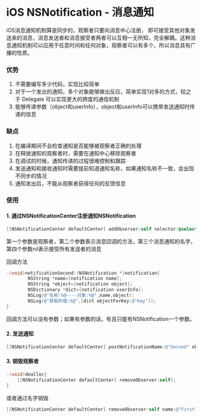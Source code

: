 # iOS NSNotification - 消息通知

iOS消息通知机制算是同步的，观察者只要向消息中心注册， 即可接受其他对象发送来的消息，消息发送者和消息接受者两者可以互相一无所知，完全解耦。这种消息通知机制可以应用于任意时间和任何对象，观察者可以有多个，所以消息具有广播的性质。

### 优势
1. 不需要编写多少代码，实现比较简单
2. 对于一个发出的通知，多个对象能够做出反应，简单实现1对多的方式，较之于 Delegate 可以实现更大的跨度的通信机制
3. 能够传递参数（object和userInfo），object和userInfo可以携带发送通知时传递的信息

### 缺点
1. 在编译期间不会检查通知是否能够被观察者正确的处理
2. 在释放通知的观察者时，需要在通知中心移除观察者
3. 在调试的时候，通知传递的过程很难控制和跟踪
4. 发送通知和接收通知时需要提前知道通知名称，如果通知名称不一致，会出现不同步的情况
5. 通知发出后，不能从观察者获得任何的反馈信息

### 使用

#### 1. 通过NSNotificationCenter注册通知NSNotification
```objective-c
[[NSNotificationCenter defaultCenter] addObserver:self selector:@selector(notificationSecond:) name:@"Second" object:nil]; 
```    
第一个参数是观察者，第二个参数表示消息回调的方法，第三个消息通知的名字，第四个参数nil表示接受所有发送者的消息

回调方法
```objective-c
-(void)notificationSecond:(NSNotification *)notification{ 
        NSString *name=[notification name]; 
        NSString *object=[notification object]; 
        NSDictionary *dict=[notification userInfo]; 
        NSLog(@"名称:%@----对象:%@",name,object); 
        NSLog(@"获取的值:%@",[dict objectForKey:@"key"]); 
}
```
回调方法可以没有参数；如果有参数的话，有且只能有NSNotification一个参数。


#### 2. 发送通知
```objective-c
[[NSNotificationCenter defaultCenter] postNotificationName:@"Second" object:@"http://www.cnblogs.com/xiaofeixiang" userInfo:dict];
```

#### 3. 销毁观察者
```objective-c
-(void)dealloc{
    [[NSNotificationCenter defaultCenter] removeObserver:self];
}
```

或者通过名字销毁
```objective-c
[[NSNotificationCenter defaultCenter] removeObserver:self name:@"First" object:nil];
```
